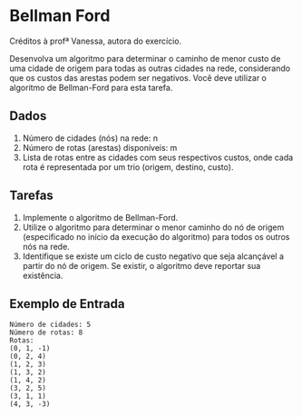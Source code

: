 # Bellman Ford

Créditos à profª Vanessa, autora do exercício.

Desenvolva um algoritmo para determinar o caminho de menor custo de uma cidade de origem para todas as outras cidades na rede, considerando que os custos das arestas podem ser negativos. Você deve utilizar o algoritmo de Bellman-Ford para esta tarefa.
 
## Dados
 
1. Número de cidades (nós) na rede: n
2. Número de rotas (arestas) disponíveis: m
3. Lista de rotas entre as cidades com seus respectivos custos, onde cada rota é representada por um trio (origem, destino, custo).
 
## Tarefas
 
1. Implemente o algoritmo de Bellman-Ford.
2. Utilize o algoritmo para determinar o menor caminho do nó de origem (especificado no início da execução do algoritmo) para todos os outros nós na rede.
3. Identifique se existe um ciclo de custo negativo que seja alcançável a partir do nó de origem. Se existir, o algoritmo deve reportar sua existência.
 
## Exemplo de Entrada
```
Número de cidades: 5
Número de rotas: 8
Rotas:  
(0, 1, -1)
(0, 2, 4)
(1, 2, 3)
(1, 3, 2)
(1, 4, 2)
(3, 2, 5)
(3, 1, 1)
(4, 3, -3)
```